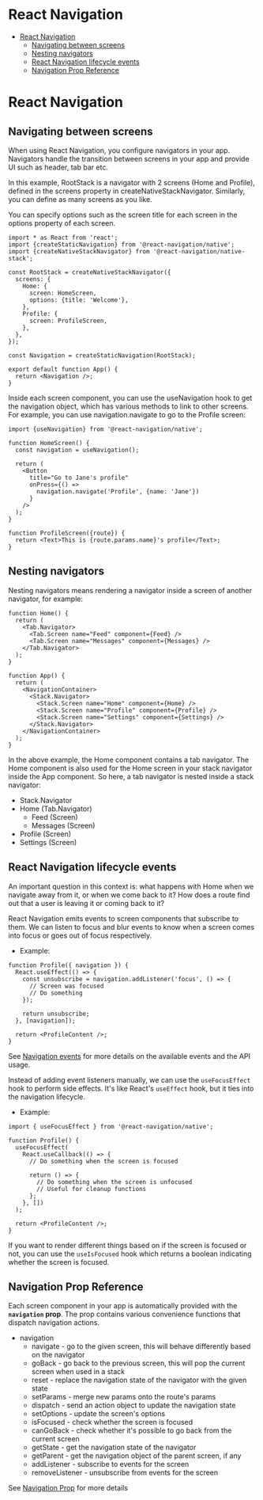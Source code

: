 # React Navigation

- [React Navigation](#react-navigation)
  - [Navigating between screens](#navigating-between-screens)
  - [Nesting navigators](#nesting-navigators)
  - [React Navigation lifecycle events](#react-navigation-lifecycle-events)
  - [Navigation Prop Reference](#navigation-prop-reference)
    
# React Navigation

## Navigating between screens

When using React Navigation, you configure navigators in your app. Navigators handle the transition between screens in your app and provide UI such as header, tab bar etc.

In this example, RootStack is a navigator with 2 screens (Home and Profile), defined in the screens property in createNativeStackNavigator. Similarly, you can define as many screens as you like.

You can specify options such as the screen title for each screen in the options property of each screen.

```tsx
import * as React from 'react';
import {createStaticNavigation} from '@react-navigation/native';
import {createNativeStackNavigator} from '@react-navigation/native-stack';

const RootStack = createNativeStackNavigator({
  screens: {
    Home: {
      screen: HomeScreen,
      options: {title: 'Welcome'},
    },
    Profile: {
      screen: ProfileScreen,
    },
  },
});

const Navigation = createStaticNavigation(RootStack);

export default function App() {
  return <Navigation />;
}
```

Inside each screen component, you can use the useNavigation hook to get the navigation object, which has various methods to link to other screens. For example, you can use navigation.navigate to go to the Profile screen:
```tsx
import {useNavigation} from '@react-navigation/native';

function HomeScreen() {
  const navigation = useNavigation();

  return (
    <Button
      title="Go to Jane's profile"
      onPress={() =>
        navigation.navigate('Profile', {name: 'Jane'})
      }
    />
  );
}

function ProfileScreen({route}) {
  return <Text>This is {route.params.name}'s profile</Text>;
}
```

## Nesting navigators

Nesting navigators means rendering a navigator inside a screen of another navigator, for example:

```tsx
function Home() {
  return (
    <Tab.Navigator>
      <Tab.Screen name="Feed" component={Feed} />
      <Tab.Screen name="Messages" component={Messages} />
    </Tab.Navigator>
  );
}

function App() {
  return (
    <NavigationContainer>
      <Stack.Navigator>
        <Stack.Screen name="Home" component={Home} />
        <Stack.Screen name="Profile" component={Profile} />
        <Stack.Screen name="Settings" component={Settings} />
      </Stack.Navigator>
    </NavigationContainer>
  );
}
```

In the above example, the Home component contains a tab navigator. The Home component is also used for the Home screen in your stack navigator inside the App component. So here, a tab navigator is nested inside a stack navigator:

- Stack.Navigator
- Home (Tab.Navigator)
    - Feed (Screen)
    - Messages (Screen)
- Profile (Screen)
- Settings (Screen)

## React Navigation lifecycle events

An important question in this context is: what happens with Home when we navigate away from it, or when we come back to it? How does a route find out that a user is leaving it or coming back to it?

React Navigation emits events to screen components that subscribe to them. We can listen to focus and blur events to know when a screen comes into focus or goes out of focus respectively.

- Example:
```tsx
function Profile({ navigation }) {
  React.useEffect(() => {
    const unsubscribe = navigation.addListener('focus', () => {
      // Screen was focused
      // Do something
    });

    return unsubscribe;
  }, [navigation]);

  return <ProfileContent />;
}
```

See <a href="https://reactnavigation.org/docs/5.x/navigation-events">Navigation events</a> for more details on the available events and the API usage.

Instead of adding event listeners manually, we can use the `useFocusEffect` hook to perform side effects. It's like React's `useEffect` hook, but it ties into the navigation lifecycle.

- Example:
```tsx
import { useFocusEffect } from '@react-navigation/native';

function Profile() {
  useFocusEffect(
    React.useCallback(() => {
      // Do something when the screen is focused

      return () => {
        // Do something when the screen is unfocused
        // Useful for cleanup functions
      };
    }, [])
  );

  return <ProfileContent />;
}
```

If you want to render different things based on if the screen is focused or not, you can use the `useIsFocused` hook which returns a boolean indicating whether the screen is focused.

## Navigation Prop Reference

Each screen component in your app is automatically provided with the **`navigation` prop**. The prop contains various convenience functions that dispatch navigation actions.

- navigation
    - navigate - go to the given screen, this will behave differently based on the navigator
    - goBack - go back to the previous screen, this will pop the current screen when used in a stack
    - reset - replace the navigation state of the navigator with the given state
    - setParams - merge new params onto the route's params
    - dispatch - send an action object to update the navigation state
    - setOptions - update the screen's options
    - isFocused - check whether the screen is focused
    - canGoBack - check whether it's possible to go back from the current screen
    - getState - get the navigation state of the navigator
    - getParent - get the navigation object of the parent screen, if any
    - addListener - subscribe to events for the screen
    - removeListener - unsubscribe from events for the screen

See <a href="https://reactnavigation.org/docs/5.x/navigation-prop">Navigation Prop</a> for more details
